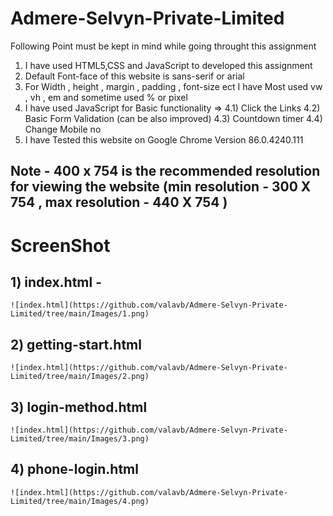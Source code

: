 # Admere-Selvyn-Private-Limited
Following Point must be kept in mind while going throught this assignment
1) I have used HTML5,CSS and JavaScript to developed this  assignment 
2) Default Font-face of this website is sans-serif or arial 
3) For Width , height , margin , padding , font-size ect I have Most used vw , vh , em and sometime used % or pixel
4) I have used JavaScript for Basic functionality =>
   4.1) Click the Links
   4.2) Basic Form Validation (can be also improved)
   4.3) Countdown timer
   4.4) Change Mobile no
5) I have Tested this website on Google Chrome Version 86.0.4240.111

## Note - 400 x 754 is the recommended resolution for viewing the website (min resolution - 300 X 754 , max resolution - 440 X 754 )

# ScreenShot
## 1) index.html -
    ![index.html](https://github.com/valavb/Admere-Selvyn-Private-Limited/tree/main/Images/1.png)
## 2) getting-start.html
    ![index.html](https://github.com/valavb/Admere-Selvyn-Private-Limited/tree/main/Images/2.png)
## 3) login-method.html
    ![index.html](https://github.com/valavb/Admere-Selvyn-Private-Limited/tree/main/Images/3.png)
## 4) phone-login.html
    ![index.html](https://github.com/valavb/Admere-Selvyn-Private-Limited/tree/main/Images/4.png)
